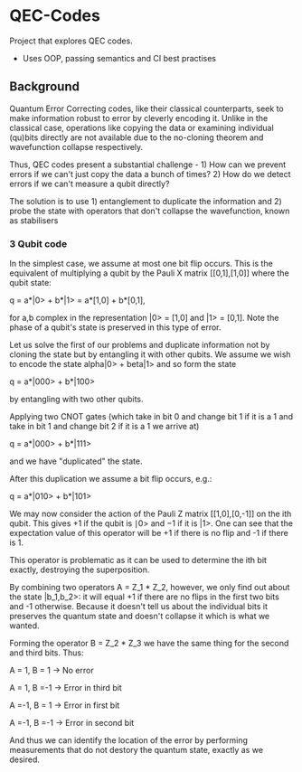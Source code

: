 # QEC-Codes
Project that explores QEC codes.

- Uses OOP, passing semantics and CI best practises

## Background
Quantum Error Correcting codes, like their classical counterparts, seek to make information robust to error by cleverly encoding it. Unlike in the classical case, operations like copying the data or examining individual (qu)bits directly are not available due to the no-cloning theorem and wavefunction collapse respectively. 

Thus, QEC codes present a substantial challenge - 1) How can we prevent errors if we can't just copy the data a bunch of times? 2) How do we detect errors if we can't measure a qubit directly?

The solution is to use 1) entanglement to duplicate the information and 2) probe the state with operators that don't collapse the wavefunction, known as stabilisers

### 3 Qubit code

In the simplest case, we assume at most one bit flip occurs. This is the equivalent of multiplying a qubit by the Pauli X matrix [[0,1],[1,0]] where the qubit state:

q = a*|0> + b*|1> = a*[1,0] + b*[0,1], 

for a,b complex in the representation |0> = [1,0] and |1> = [0,1]. Note the phase of a qubit's state is preserved in this type of error.

Let us solve the first of our problems and duplicate information not by cloning the state but by entangling it with other qubits. We assume we wish to encode the state alpha|0> + beta|1> and so form the state

q = a*|000> + b*|100> 

by entangling with two other qubits.

Applying two CNOT gates (which take in bit 0 and change bit 1 if it is a 1 and take in bit 1 and change bit 2 if it is a 1 we arrive at)

q = a*|000> + b*|111>

and we have "duplicated" the state.

After this duplication we assume a bit flip occurs, e.g.:

q = a*|010> + b*|101>

We may now consider the action of the Pauli Z matrix [[1,0],[0,-1]] on the ith qubit. This gives +1 if the qubit is ∣0> and −1 if it is |1>. One can see that the expectation value of this operator will be +1 if there is no flip and -1 if there is 1. 

This operator is problematic as it can be used to determine the ith bit exactly, destroying the superposition.

By combining two operators A = Z_1 * Z_2, however, we only find out about the state |b_1,b_2>: it will equal +1 if there are no flips in the first two bits and -1 otherwise. Because it doesn't tell us about the individual bits it preserves the quantum state and doesn't collapse it which is what we wanted.

Forming the operator B = Z_2 * Z_3 we have the same thing for the second and third bits. Thus:

A = 1, B = 1 -> No error

A = 1, B =-1 -> Error in third bit

A =-1, B = 1 -> Error in first bit

A =-1, B =-1 -> Error in second bit

And thus we can identify the location of the error by performing measurements that do not destory the quantum state, exactly as we desired.


